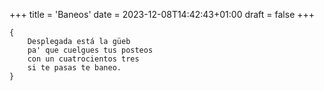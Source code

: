 +++
title = 'Baneos'
date = 2023-12-08T14:42:43+01:00
draft = false
+++

	{
		Desplegada está la güeb
		pa' que cuelgues tus posteos
		con un cuatrocientos tres
		si te pasas te baneo.
	}
